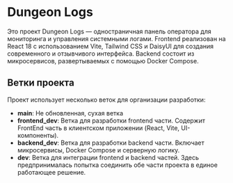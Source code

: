 # Dungeon Logs

Это проект Dungeon Logs — одностраничная панель оператора для мониторинга и управления системными логами. Frontend реализован на React 18 с использованием Vite, Tailwind CSS и DaisyUI для создания современного и отзывчивого интерфейса. Backend состоит из микросервисов, развертываемых с помощью Docker Compose.

## Ветки проекта

Проект использует несколько веток для организации разработки:

- **main**: Не обновленная, сухая ветка
- **frontend_dev**: Ветка для разработки frontend части. Содержит FrontEnd часть в клиентском приложении (React, Vite, UI-компоненты).
- **backend_dev**: Ветка для разработки backend части. Включает микросервисы, Docker Compose и серверную логику.
- **dev**: Ветка для интеграции frontend и backend частей. Здесь предпринималась попытка соединить обе части проекта в единое работающее решение.
